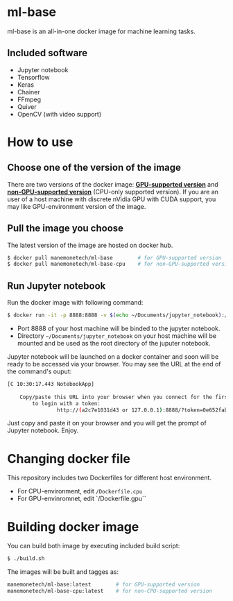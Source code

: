 # ml-base
ml-base is an all-in-one docker image for machine learning tasks.

## Included software
* Jupyter notebook
* Tensorflow
* Keras
* Chainer
* FFmpeg
* Quiver
* OpenCV (with video support)

# How to use

## Choose one of the version of the image
There are two versions of the docker image: **[GPU-supported version](https://hub.docker.com/r/manemonetech/ml-base/)** and **[non-GPU-supported version](https://hub.docker.com/r/manemonetech/ml-base/)** (CPU-only supported version).
If you are an user of a host machine with discrete nVidia GPU with CUDA support, you may like GPU-environment version of the image.

## Pull the image you choose
The latest version of the image are hosted on docker hub.

```bash
$ docker pull manemonetech/ml-base        # for GPU-supported version
$ docker pull manemonetech/ml-base-cpu    # for non-GPU-supported version
```

## Run Jupyter notebook
Run the docker image with following command:

```bash
$ docker run -it -p 8888:8888 -v $(echo ~/Documents/jupyter_notebook):/tmp manemonetech/ml-base
```

* Port 8888 of your host machine will be binded to the jupyter notebook.
* Directory `~/Documents/jupyter_notebook` on your host machine will be mounted and be used as the root directory of the juputer notebook.

Jupyter notebook will be launched on a docker container and soon will be ready to be accessed via your browser.
You may see the URL at the end of the command's ouput:

```bash
[C 10:30:17.443 NotebookApp] 
    
    Copy/paste this URL into your browser when you connect for the first time,
        to login with a token:
                http://(a2c7e1031d43 or 127.0.0.1):8888/?token=0e652fab986cf430ac014569dfaca7124670465d0547038e
```

Just copy and paste it on your browser and you will get the prompt of Jupyter notebook. Enjoy.


# Changing docker file
This repository includes two Dockerfiles for different host environment.

* For CPU-environment, edit `/Dockerfile.cpu`
* For GPU-envinromnet, edit `/Dockerfile.gpu``

# Building docker image
You can build both image by executing included build script:

```bash
$ ./build.sh
```

The images will be built and tagges as:

```bash
manemonetech/ml-base:latest        # for GPU-supported version
manemonetech/ml-base-cpu:latest    # for non-CPU-supported version
```
